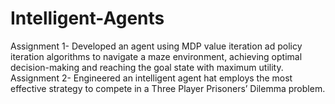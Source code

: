 # Intelligent-Agents
Assignment 1- Developed an agent using MDP value iteration ad policy iteration algorithms to navigate a maze environment, achieving optimal decision-making and reaching the goal state with maximum utility.
Assignment 2- Engineered an intelligent agent hat employs the most effective strategy to compete in a Three Player Prisoners’ Dilemma problem.

